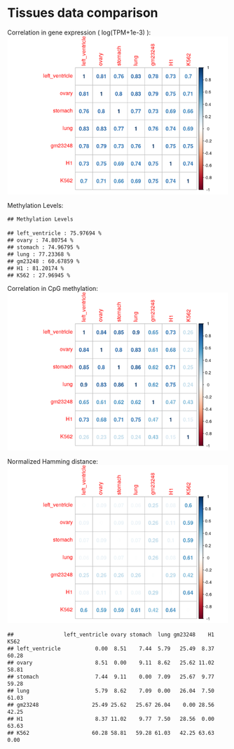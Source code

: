 Tissues data comparison
================

Correlation in gene expression ( log(TPM+1e-3) ): ![](Tissues_comparison_files/figure-markdown_github/unnamed-chunk-3-1.png)

Methylation Levels:

    ## Methylation Levels

    ## left_ventricle : 75.97694 %
    ## ovary : 74.80754 %
    ## stomach : 74.96795 %
    ## lung : 77.23368 %
    ## gm23248 : 60.67859 %
    ## H1 : 81.20174 %
    ## K562 : 27.96945 %

Correlation in CpG methylation: ![](Tissues_comparison_files/figure-markdown_github/unnamed-chunk-6-1.png)

Normalized Hamming distance: ![](Tissues_comparison_files/figure-markdown_github/unnamed-chunk-7-1.png)

    ##                left_ventricle ovary stomach  lung gm23248    H1  K562
    ## left_ventricle           0.00  8.51    7.44  5.79   25.49  8.37 60.28
    ## ovary                    8.51  0.00    9.11  8.62   25.62 11.02 58.81
    ## stomach                  7.44  9.11    0.00  7.09   25.67  9.77 59.28
    ## lung                     5.79  8.62    7.09  0.00   26.04  7.50 61.03
    ## gm23248                 25.49 25.62   25.67 26.04    0.00 28.56 42.25
    ## H1                       8.37 11.02    9.77  7.50   28.56  0.00 63.63
    ## K562                    60.28 58.81   59.28 61.03   42.25 63.63  0.00
